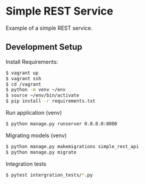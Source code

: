# Simple REST Service

Example of a simple REST service.


## Development Setup
Install Requirements:

``` bash
$ vagrant up
$ vagrant ssh
$ cd /vagrant
$ python -m venv ~/env
$ source ~/env/bin/activate
$ pip install -r requirements.txt
```

Run application (venv)

``` bash
$ python manage.py runserver 0.0.0.0:8000
```

Migrating models (venv)

``` bash
$ python manage.py makemigrations simple_rest_api
$ python manage.py migrate
```

Integration tests

``` bash
$ pytest intergration_tests/*.py
```


